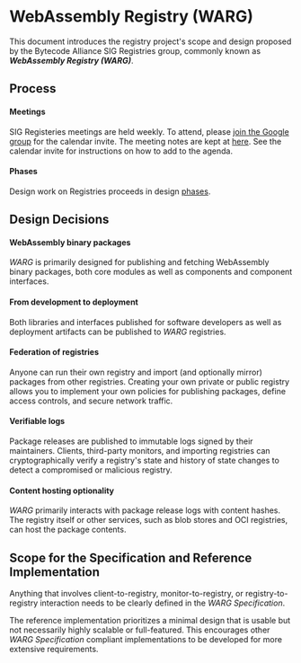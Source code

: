 # WebAssembly Registry (WARG)

This document introduces the registry project's scope and
design proposed by the Bytecode Alliance SIG Registries group,
commonly known as ***WebAssembly Registry (WARG)***.


## Process

#### Meetings
SIG Registeries meetings are held weekly.
To attend, please [join the Google group](https://groups.google.com/g/ba-sig-registries) for the calendar invite.
The meeting notes are kept at
[here](https://github.com/bytecodealliance/meetings/tree/main/sig-registries).
See the calendar invite for instructions on how to add to the agenda.

#### Phases
Design work on Registries proceeds in design [phases](phases.md).


## Design Decisions

#### WebAssembly binary packages
*WARG* is primarily designed for publishing and fetching
WebAssembly binary packages, both core modules as well as
components and component interfaces.

#### From development to deployment
Both libraries and interfaces published for software
developers as well as deployment artifacts can be published
to *WARG* registries.

#### Federation of registries
Anyone can run their own registry and import (and optionally
mirror) packages from other registries. Creating your own
private or public registry allows you to implement your own
policies for publishing packages, define access controls,
and secure network traffic.

#### Verifiable logs
Package releases are published to immutable logs signed by
their maintainers. Clients, third-party monitors, and
importing registries can cryptographically verify a registry's
state and history of state changes to detect a compromised or
malicious registry.

#### Content hosting optionality
*WARG* primarily interacts with package release logs with content
hashes. The registry itself or other services, such as blob
stores and OCI registries, can host the package contents.


## Scope for the Specification and Reference Implementation
Anything that involves client-to-registry, monitor-to-registry,
or registry-to-registry interaction needs to be clearly defined
in the *WARG Specification*.

The reference implementation prioritizes a minimal design that
is usable but not necessarily highly scalable or full-featured.
This encourages other *WARG Specification* compliant
implementations to be developed for more extensive requirements.
